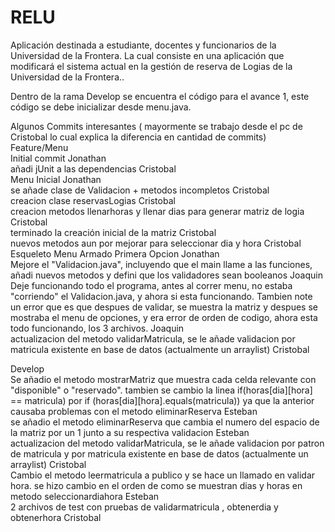 # RELU
Aplicación destinada a estudiante, docentes y funcionarios de la Universidad de la Frontera. La cual consiste en una aplicación que modificará el sistema actual en la gestión de reserva de Logias de la Universidad de la Frontera..

Dentro de la rama Develop se encuentra el código para el avance 1, este código se debe inicializar desde menu.java.


Algunos Commits interesantes ( mayormente se trabajo desde el pc de Cristobal lo cual explica la diferencia en cantidad de commits)  
Feature/Menu  
Initial commit Jonathan  
añadi jUnit a las dependencias Cristobal  
Menu Inicial Jonathan  
se añade clase de Validacion + metodos incompletos Cristobal  
creacion clase reservasLogias Cristobal  
creacion metodos llenarhoras y llenar dias para generar matriz de logia Cristobal  
terminado la creación inicial de la matriz Cristobal  
nuevos metodos aun por mejorar para seleccionar dia y hora Cristobal  
Esqueleto Menu Armado Primera Opcion Jonathan  
Mejore el "Validacion.java", incluyendo que el main llame a las funciones, añadi nuevos metodos y defini que los validadores sean booleanos Joaquin  
Deje funcionando todo el programa, antes al correr menu, no estaba "corriendo" el Validacion.java, y ahora si esta funcionando. Tambien note un error que es que despues de validar, se muestra la matriz y despues se mostraba el menu de opciones, y era error de orden de codigo, ahora esta todo funcionando, los 3 archivos. Joaquin  
actualizacion del metodo validarMatricula, se le añade validacion por matricula existente en base de datos (actualmente un arraylist) Cristobal  

Develop  
Se añadio el metodo mostrarMatriz que muestra cada celda relevante con "disponible" o "reservado". tambien se cambio la linea if(horas[dia][hora] == matricula) por if (horas[dia][hora].equals(matricula)) ya que la anterior causaba problemas con el metodo eliminarReserva Esteban  
se añadio el metodo eliminarReserva que cambia el numero del espacio de la matriz por un 1 junto a su respectiva validacion Esteban  
actualizacion del metodo validarMatricula, se le añade validacion por patron de matricula y por matricula existente en base de datos (actualmente un arraylist) Cristobal  
Cambio el metodo leermatricula a publico y se hace un llamado en validar hora. se hizo cambio en el orden de como se muestran dias y horas en metodo seleccionardiahora Esteban  
2 archivos de test con pruebas de validarmatricula , obtenerdia y obtenerhora Cristobal  

